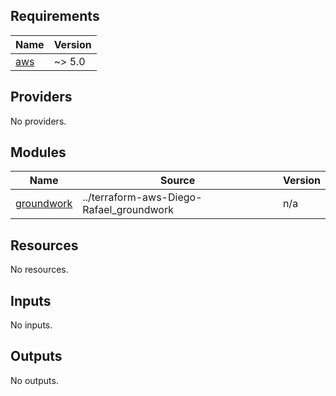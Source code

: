 <!-- BEGIN_TF_DOCS -->
## Requirements

| Name | Version |
|------|---------|
| <a name="requirement_aws"></a> [aws](#requirement\_aws) | ~> 5.0 |

## Providers

No providers.

## Modules

| Name | Source | Version |
|------|--------|---------|
| <a name="module_groundwork"></a> [groundwork](#module\_groundwork) | ../terraform-aws-Diego-Rafael_groundwork | n/a |

## Resources

No resources.

## Inputs

No inputs.

## Outputs

No outputs.
<!-- END_TF_DOCS -->
